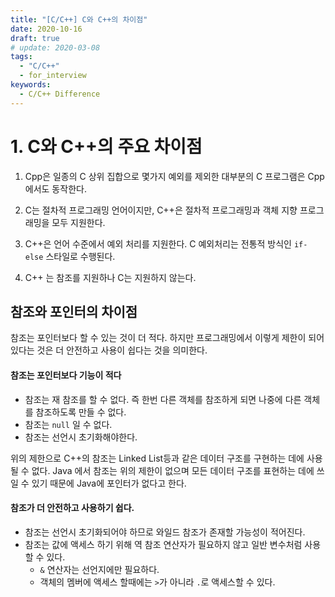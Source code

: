 ```yaml
---
title: "[C/C++] C와 C++의 차이점"
date: 2020-10-16
draft: true
# update: 2020-03-08
tags:
  - "C/C++"
  - for_interview
keywords:
  - C/C++ Difference
---
```



# 1. C와 C++의 주요 차이점

1. Cpp은 일종의 C 상위 집합으로 몇가지 예외를 제외한 대부분의 C 프로그램은 Cpp에서도 동작한다.

2. C는 절차적 프로그래밍 언어이지만, C++은 절차적 프로그래밍과 객체 지향 프로그래밍을 모두 지원한다.

3. C++은 언어 수준에서 예외 처리를 지원한다. C 예외처리는 전통적 방식인 `if-else` 스타일로 수행된다.

4. C++ 는 참조를 지원하나 C는 지원하지 않는다.



## 참조와 포인터의 차이점

참조는 포인터보다 할 수 있는 것이 더 적다. 하지만 프로그래밍에서 이렇게 제한이 되어있다는 것은 더 안전하고 사용이 쉽다는 것을 의미한다.


#### 참조는 포인터보다 기능이 적다

- 참조는 재 참조를 할 수 없다. 즉 한번 다른 객체를 참조하게 되면 나중에 다른 객체를 참조하도록 만들 수 없다.
- 참조는 `null` 일 수 없다.
- 참조는 선언시 초기화해야한다.

위의 제한으로 C++의 참조는 Linked List등과 같은 데이터 구조를 구현하는 데에 사용될 수 없다. Java 에서 참조는 위의 제한이 없으며 모든 데이터 구조를 표현하는 데에 쓰일 수 있기 때문에 Java에 포인터가 없다고 한다.


#### 참조가 더 안전하고 사용하기 쉽다.

- 참조는 선언시 초기화되어야 하므로 와일드 참조가 존재할 가능성이 적어진다.
- 참조는 값에 액세스 하기 위해 역 참조 연산자가 필요하지 않고 일반 변수처럼 사용할 수 있다.
  - `&` 연산자는 선언지에만 필요하다.
  - 객체의 멤버에 액세스 할때에는 `>`가 아니라 `.`로 액세스할 수 있다.
